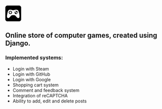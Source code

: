 ![youplay](https://github.com/AlexanderLukash/YouPlay/blob/main/static/dark/assets/images/icon.png?raw=true)
## Online store of computer games, created using Django.

### Implemented systems:
+ Login with Steam
+ Login with GitHub
+ Login with Google
+ Shopping cart system
+ Comment and feedback system
+ Integration of reCAPTCHA
+ Ability to add, edit and delete posts